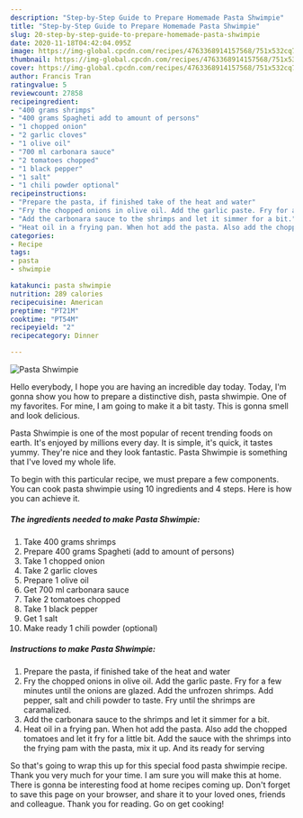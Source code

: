```yaml
---
description: "Step-by-Step Guide to Prepare Homemade Pasta Shwimpie"
title: "Step-by-Step Guide to Prepare Homemade Pasta Shwimpie"
slug: 20-step-by-step-guide-to-prepare-homemade-pasta-shwimpie
date: 2020-11-18T04:42:04.095Z
image: https://img-global.cpcdn.com/recipes/4763368914157568/751x532cq70/pasta-shwimpie-recipe-main-photo.jpg
thumbnail: https://img-global.cpcdn.com/recipes/4763368914157568/751x532cq70/pasta-shwimpie-recipe-main-photo.jpg
cover: https://img-global.cpcdn.com/recipes/4763368914157568/751x532cq70/pasta-shwimpie-recipe-main-photo.jpg
author: Francis Tran
ratingvalue: 5
reviewcount: 27858
recipeingredient:
- "400 grams shrimps"
- "400 grams Spagheti add to amount of persons"
- "1 chopped onion"
- "2 garlic cloves"
- "1 olive oil"
- "700 ml carbonara sauce"
- "2 tomatoes chopped"
- "1 black pepper"
- "1 salt"
- "1 chili powder optional"
recipeinstructions:
- "Prepare the pasta, if finished take of the heat and water"
- "Fry the chopped onions in olive oil. Add the garlic paste. Fry for a few minutes until the onions are glazed. Add the unfrozen shrimps. Add pepper, salt and chili powder to taste. Fry until the shrimps are caramalized."
- "Add the carbonara sauce to the shrimps and let it simmer for a bit."
- "Heat oil in a frying pan. When hot add the pasta. Also add the chopped tomatoes and let it fry for a little bit. Add the sauce with the shrimps into the frying pam with the pasta, mix it up. And its ready for serving"
categories:
- Recipe
tags:
- pasta
- shwimpie

katakunci: pasta shwimpie 
nutrition: 289 calories
recipecuisine: American
preptime: "PT21M"
cooktime: "PT54M"
recipeyield: "2"
recipecategory: Dinner

---
```



![Pasta Shwimpie](https://img-global.cpcdn.com/recipes/4763368914157568/751x532cq70/pasta-shwimpie-recipe-main-photo.jpg)

Hello everybody, I hope you are having an incredible day today. Today, I'm gonna show you how to prepare a distinctive dish, pasta shwimpie. One of my favorites. For mine, I am going to make it a bit tasty. This is gonna smell and look delicious.

Pasta Shwimpie is one of the most popular of recent trending foods on earth. It's enjoyed by millions every day. It is simple, it's quick, it tastes yummy. They're nice and they look fantastic. Pasta Shwimpie is something that I've loved my whole life.




To begin with this particular recipe, we must prepare a few components. You can cook pasta shwimpie using 10 ingredients and 4 steps. Here is how you can achieve it.

<!--inarticleads1-->

##### The ingredients needed to make Pasta Shwimpie:

1. Take 400 grams shrimps
1. Prepare 400 grams Spagheti (add to amount of persons)
1. Take 1 chopped onion
1. Take 2 garlic cloves
1. Prepare 1 olive oil
1. Get 700 ml carbonara sauce
1. Take 2 tomatoes chopped
1. Take 1 black pepper
1. Get 1 salt
1. Make ready 1 chili powder (optional)




<!--inarticleads2-->

##### Instructions to make Pasta Shwimpie:

1. Prepare the pasta, if finished take of the heat and water
1. Fry the chopped onions in olive oil. Add the garlic paste. Fry for a few minutes until the onions are glazed. Add the unfrozen shrimps. Add pepper, salt and chili powder to taste. Fry until the shrimps are caramalized.
1. Add the carbonara sauce to the shrimps and let it simmer for a bit.
1. Heat oil in a frying pan. When hot add the pasta. Also add the chopped tomatoes and let it fry for a little bit. Add the sauce with the shrimps into the frying pam with the pasta, mix it up. And its ready for serving




So that's going to wrap this up for this special food pasta shwimpie recipe. Thank you very much for your time. I am sure you will make this at home. There is gonna be interesting food at home recipes coming up. Don't forget to save this page on your browser, and share it to your loved ones, friends and colleague. Thank you for reading. Go on get cooking!
